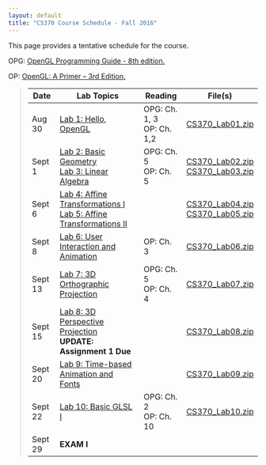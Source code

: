 ```yaml
---
layout: default
title: "CS370 Course Schedule - Fall 2016"
---
```


This page provides a tentative schedule for the course.

OPG: [OpenGL Programming Guide - 8th edition.](http://www.pearsonhighered.com/educator/product/OpenGL-Programming-Guide-The-Official-Guide-to-Learning-OpenGL-Version-43/9780321773036.page)

OP: [OpenGL: A Primer – 3rd Edition.](http://www.pearsonhighered.com/educator/product/OpenGL-A-Primer/9780321398116.page)


>  Date   | Lab Topics | Reading | File(s) |
> ------- | ---------- | ------- | ------- |
> Aug 30  | [Lab 1: Hello, OpenGL](../labs/lab01.html) | OPG: Ch. 1, 3 <br /> OP: Ch. 1,2 | [CS370_Lab01.zip](../labs/src/CS370_Lab01.zip)
> Sept 1  | [Lab 2: Basic Geometry](../labs/lab02.html) <br /> [Lab 3: Linear Algebra](../labs/lab03.html)| OPG: Ch. 5 <br /> OP: Ch. 5 | [CS370_Lab02.zip](../labs/src/CS370_Lab02.zip) <br /> [CS370_Lab03.zip](../labs/src/CS370_Lab03.zip)
> Sept 6  | [Lab 4: Affine Transformations I](../labs/lab04.html) <br /> [Lab 5: Affine Transformations II](../labs/lab05.html)|   | [CS370_Lab04.zip](../labs/src/CS370_Lab04.zip) <br /> [CS370_Lab05.zip](../labs/src/CS370_Lab05.zip)
> Sept 8  | [Lab 6: User Interaction and Animation](../labs/lab06.html) | OP: Ch. 3 | [CS370_Lab06.zip](../labs/src/CS370_Lab06.zip)
> Sept 13 | [Lab 7: 3D Orthographic Projection](../labs/lab07.html) | OPG: Ch. 5 <br /> OP: Ch. 4 | [CS370_Lab07.zip](../labs/src/CS370_Lab07.zip) 
> Sept 15 | [Lab 8: 3D Perspective Projection](../labs/lab08.html) <br /> **UPDATE: Assignment 1 Due** |  | [CS370_Lab08.zip](../labs/src/CS370_Lab08.zip)
> Sept 20 | [Lab 9: Time-based Animation and Fonts](../labs/lab09.html) |  | [CS370_Lab09.zip](../labs/src/CS370_Lab09.zip)
> Sept 22 | [Lab 10: Basic GLSL I](../labs/lab10.html) | OPG: Ch. 2 <br /> OP: Ch. 10 | [CS370_Lab10.zip](../labs/src/CS370_Lab10.zip)
> Sept 29 | **EXAM I** | |

<!--
> Sept 29 | [Lab 11: Basic GLSL II](../labs/lab11.html) <br /> **Assignment 2 Due** |  | [CS370_Lab11.zip](../labs/src/CS370_Lab11.zip)
> Oct 6   | [Lab 12: Basic Lighting](../labs/lab12.html) | OPG: Ch. 7 <br /> OP: Ch. 6 | [CS370_Lab12.zip](../labs/src/CS370_Lab12.zip)
> Oct 8   | [Lab 13: Light Sources](../labs/lab13.html) |  | [CS370_Lab13.zip](../labs/src/CS370_Lab13.zip)
> Oct 13  | [Lab 14: Recursive Subdivision](../labs/lab14.html) |  | [CS370_Lab14.zip](../labs/src/CS370_Lab14.zip)
> Oct 15  | [Lab 15: Simple Shadows](../labs/lab15.html)  |  | [CS370_Lab15.zip](../labs/src/CS370_Lab15.zip)
> Oct 20  | **NO CLASS - Fall Break** | |
> Oct 22  | [Lab 16: Scene Graphs](../labs/lab16.html) <br /> **Milestone 1 Due** |  | [CS370_Lab16.zip](../labs/src/CS370_Lab16.zip)
> Oct 27  | [Lab 17: Alpha Blending](../labs/lab17.html) | OPG: Ch. 4 <br /> OP: Ch. 6.10 | [CS370_Lab17.zip](../labs/src/CS370_Lab17.zip)
> Oct 29  | Exam Review <br /> **Assignment 3 Due** |  | 
> Nov 3   | **EXAM II** | |
> Nov 5   | [Lab 18: Billboarding](../labs/lab18.html) |  | [CS370_Lab18.zip](../labs/src/CS370_Lab18.zip)
> Nov 10  | [Lab 19: Texture Mapping](../labs/lab19.html) | OPG: Ch. 6 <br /> OP: Ch. 8 | [CS370_Lab19.zip](../labs/src/CS370_Lab19.zip)
> Nov 12  | [Lab 20: Environment Mapping](../labs/lab20.html) |  | [CS370_Lab20.zip](../labs/src/CS370_Lab20.zip)
> Nov 17  | [Lab 21: Multitexturing](../labs/lab21.html) |  | [CS370_Lab21.zip](../labs/src/CS370_Lab21.zip)
> Nov 19  | [Lab 22: Bumpmapping](../labs/lab22.html) | OPG: Ch. 8 | [CS370_Lab22.zip](../labs/src/CS370_Lab22.zip)
> Nov 24  | [Lab Mobile: OpenGL-ES on Android](../labs/labmobile.html) <br /> **Milestone 2 Due** |  | [CS370_Mobile.zip](../labs/src/CS496_lab17.zip)
> Nov 26  | **NO CLASS - Thanksgiving Break** | |
> Dec 1   | Exam Review <br /> **Assignment 4 Due** |  | 
> Dec 3   | **EXAM III** | |
> Dec 8   | Project workday | |
> Dec 10  | Project workday | |
> Dec 15  | Project workday | |
> Dec 17  | **FINAL PROJECT PRESENTATIONS** | |
-->


















